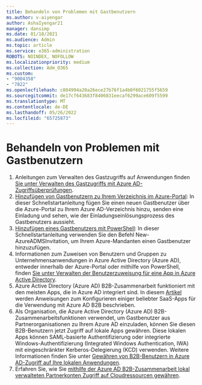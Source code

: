 ```yaml
---
title: Behandeln von Problemen mit Gastbenutzern
ms.author: v-aiyengar
author: AshaIyengar21
manager: dansimp
ms.date: 01/18/2021
ms.audience: Admin
ms.topic: article
ms.service: o365-administration
ROBOTS: NOINDEX, NOFOLLOW
ms.localizationpriority: medium
ms.collection: Adm_O365
ms.custom:
- "9004358"
- "7822"
ms.openlocfilehash: c804994a20a26ece27b76f1a4b0f6021755f5659
ms.sourcegitcommit: de17cf643683f8406831eecaf6299ace609f5599
ms.translationtype: MT
ms.contentlocale: de-DE
ms.lasthandoff: 05/26/2022
ms.locfileid: "65725873"
---
```

# <a name="troubleshoot-guest-user-issues"></a>Behandeln von Problemen mit Gastbenutzern

1. Anleitungen zum Verwalten des Gastzugriffs auf Anwendungen finden [Sie unter Verwalten des Gastzugriffs mit Azure AD-Zugriffsüberprüfungen](https://docs.microsoft.com/azure/active-directory/governance/manage-guest-access-with-access-reviews).
1. [Hinzufügen von Gastbenutzern zu Ihrem Verzeichnis im Azure-Portal](https://docs.microsoft.com/azure/active-directory/external-identities/b2b-quickstart-add-guest-users-portal): In dieser Schnellstartanleitung fügen Sie einen neuen Gastbenutzer über die Azure-Portal zu Ihrem Azure AD-Verzeichnis hinzu, senden eine Einladung und sehen, wie der Einladungseinlösungsprozess des Gastbenutzers aussieht.
1. [Hinzufügen eines Gastbenutzers mit PowerShell](https://docs.microsoft.com/azure/active-directory/external-identities/b2b-quickstart-invite-powershell): In dieser Schnellstartanleitung verwenden Sie den Befehl New-AzureADMSInvitation, um Ihrem Azure-Mandanten einen Gastbenutzer hinzuzufügen.
1. Informationen zum Zuweisen von Benutzern und Gruppen zu Unternehmensanwendungen in Azure Active Directory (Azure AD), entweder innerhalb der Azure-Portal oder mithilfe von PowerShell, finden [Sie unter Verwalten der Benutzerzuweisung für eine App in Azure Active Directory](https://docs.microsoft.com/azure/active-directory/manage-apps/assign-user-or-group-access-portal). 
1. Azure Active Directory (Azure AD) B2B-Zusammenarbeit funktioniert mit den meisten Apps, die in Azure AD integriert sind. In diesem [Artikel](https://docs.microsoft.com/azure/active-directory/external-identities/configure-saas-apps) werden Anweisungen zum Konfigurieren einiger beliebter SaaS-Apps für die Verwendung mit Azure AD B2B beschrieben.
1. Als Organisation, die Azure Active Directory (Azure AD) B2B-Zusammenarbeitsfunktionen verwendet, um Gastbenutzer aus Partnerorganisationen zu Ihrem Azure AD einzuladen, können Sie diesen B2B-Benutzern jetzt Zugriff auf lokale Apps gewähren. Diese lokalen Apps können SAML-basierte Authentifizierung oder integrierte Windows-Authentifizierung (Integrated Windows Authentication, IWA) mit eingeschränkter Kerberos-Delegierung (KCD) verwenden. Weitere Informationen finden Sie unter [Gewähren von B2B-Benutzern in Azure AD-Zugriff auf Ihre lokalen Anwendungen](https://docs.microsoft.com/azure/active-directory/external-identities/hybrid-cloud-to-on-premises).
1. Erfahren Sie, wie Sie [mithilfe der Azure AD B2B-Zusammenarbeit lokal verwalteten Partnerkonten Zugriff auf Cloudressourcen gewähren](https://docs.microsoft.com/azure/active-directory/external-identities/hybrid-on-premises-to-cloud).